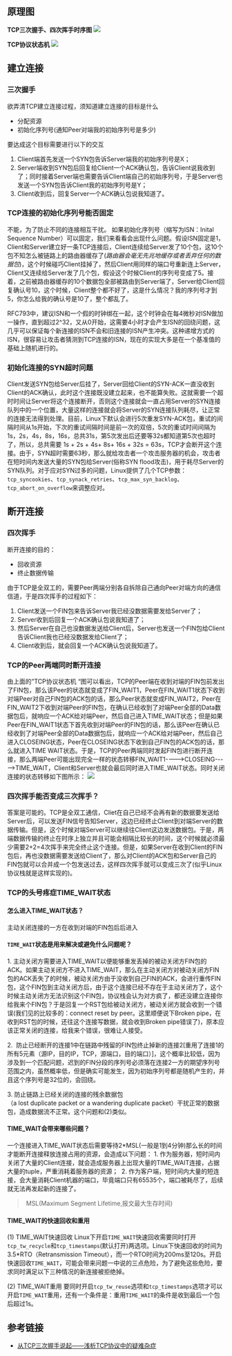 ## 原理图
**TCP三次握手、四次挥手时序图**
![](https://sxm-upload.oss-cn-beijing.aliyuncs.com/imgs/e463d1f7-4f0a-4e00-9929-442cdc8b1b2c.jpg)

**TCP协议状态机**
![](https://sxm-upload.oss-cn-beijing.aliyuncs.com/imgs/cfc19903-682e-492e-983c-c5d7ec4baa78.jpg)


## 建立连接

### 三次握手
欲弄清TCP建立连接过程，须知道建立连接的目标是什么
* 分配资源
* 初始化序列号(通知Peer对端我的初始序列号是多少)

要达成这个目标需要进行以下的交互
1. Client端首先发送一个SYN包告诉Server端我的初始序列号是X；
2. Server端收到SYN包后回复给Client一个ACK确认包，告诉Client说我收到了；同时接着Server端也需要告诉Client端自己的初始序列号，于是Server也发送一个SYN包告诉Client我的初始序列号是Y；
3. Client收到后，回复Server一个ACK确认包说我知道了。

### TCP连接的初始化序列号能否固定
不能，为了防止不同的连接相互干扰。
如果初始化序列号（缩写为ISN：Inital Sequence Number）可以固定，我们来看看会出现什么问题。假设ISN固定是1，Client和Server建立好一条TCP连接后，Client连续给Server发了10个包，这10个包不知怎么被链路上的路由器缓存了(_路由器会毫无先兆地缓存或者丢弃任何的数据包_)，这个时候碰巧Client挂掉了，然后Client用同样的端口号重新连上Server，Client又连续给Server发了几个包，假设这个时候Client的序列号变成了5。接着，之前被路由器缓存的10个数据包全部被路由到Server端了，Server给Client回复确认号10，这个时候，Client整个都不好了，这是什么情况？我的序列号才到5，你怎么给我的确认号是10了，整个都乱了。

RFC793中，建议ISN和一个假的时钟绑在一起，这个时钟会在每4微秒对ISN做加一操作，直到超过2^32，又从0开始，这需要4小时才会产生ISN的回绕问题，这几乎可以保证每个新连接的ISN不会和旧连接的ISN产生冲突。这种递增方式的ISN，很容易让攻击者猜测到TCP连接的ISN，现在的实现大多是在一个基准值的基础上随机进行的。

### 初始化连接的SYN超时问题
Client发送SYN包给Server后挂了，Server回给Client的SYN-ACK一直没收到Client的ACK确认，此时这个连接既没建立起来，也不能算失败。这就需要一个超时时间让Server将这个连接断开，否则这个连接就会一直占用Server的SYN连接队列中的一个位置，大量这样的连接就会将Server的SYN连接队列耗尽，让正常的连接无法得到处理。目前，Linux下默认会进行5次重发SYN-ACK包，重试的间隔时间从1s开始，下次的重试间隔时间是前一次的双倍，5次的重试时间间隔为1s，2s，4s，8s，16s，总共31s，第5次发出后还要等32s都知道第5次也超时了，所以，总共需要 1s + 2s + 4s+ 8s+ 16s + 32s = 63s，TCP才会断开这个连接。由于，SYN超时需要63秒，那么就给攻击者一个攻击服务器的机会，攻击者在短时间内发送大量的SYN包给Server(俗称SYN flood攻击)，用于耗尽Server的SYN队列。对于应对SYN过多的问题，Linux提供了几个TCP参数：`tcp_syncookies`、`tcp_synack_retries`、`tcp_max_syn_backlog`、`tcp_abort_on_overflow`来调整应对。

## 断开连接 

### 四次挥手

断开连接的目的：
* 回收资源
* 终止数据传输

由于TCP是全双工的，需要Peer两端分别各自拆除自己通向Peer对端方向的通信信道，于是四次挥手的过程如下：
1. Client发送一个FIN包来告诉Server我已经没数据需要发给Server了；
2. Server收到后回复一个ACK确认包说我知道了；
3. 然后Server在自己也没数据发送给Client后，Server也发送一个FIN包给Client告诉Client我也已经没数据发给Client了；
4. Client收到后，就会回复一个ACK确认包说我知道了。

### TCP的Peer两端同时断开连接

由上面的”TCP协议状态机 “图可以看出，TCP的Peer端在收到对端的FIN包前发出了FIN包，那么该Peer的状态就变成了FIN_WAIT1，Peer在FIN_WAIT1状态下收到对端Peer对自己FIN包的ACK包的话，那么Peer状态就变成FIN_WAIT2，Peer在FIN_WAIT2下收到对端Peer的FIN包，在确认已经收到了对端Peer全部的Data数据包后，就响应一个ACK给对端Peer，然后自己进入TIME_WAIT状态；但是如果Peer在FIN_WAIT1状态下首先收到对端Peer的FIN包的话，那么该Peer在确认已经收到了对端Peer全部的Data数据包后，就响应一个ACK给对端Peer，然后自己进入CLOSEING状态，Peer在CLOSEING状态下收到自己FIN包的ACK包的话，那么就进入TIME WAIT状态。于是，TCP的Peer两端同时发起FIN包进行断开连接，那么两端Peer可能出现完全一样的状态转移FIN_WAIT1---->CLOSEING----->TIME_WAIT，Client和Server也就会最后同时进入TIME_WAIT状态。同时关闭连接的状态转移如下图所示：
![](https://sxm-upload.oss-cn-beijing.aliyuncs.com/imgs/3194002e-40b6-4fd9-a69f-c7d505c5cf50.jpg)

### 四次挥手能否变成三次挥手？
答案是可能的。TCP是全双工通信，Cliet在自己已经不会再有新的数据要发送给Server后，可以发送FIN信号告知Server，这边已经终止Client到对端Server的数据传输。但是，这个时候对端Server可以继续往Client这边发送数据包。于是，两端数据传输的终止在时序上独立并且可能会相隔比较长的时间，这个时候就必须最少需要2+2=4次挥手来完全终止这个连接。但是，如果Server在收到Client的FIN包后，再也没数据需要发送给Client了，那么对Client的ACK包和Server自己的FIN包就可以合并成一个包发送过去，这样四次挥手就可以变成三次了(似乎Linux协议栈就是这样实现的)。

### TCP的头号疼症TIME_WAIT状态

#### 怎么进入TIME_WAIT状态？
主动关闭连接的一方在收到对端的FIN包后后进入



#### `TIME_WAIT`状态是用来解决或避免什么问题呢？ 
1. 主动关闭方需要进入TIME_WAIT以便能够重发丢掉的被动关闭方FIN包的ACK。如果主动关闭方不进入TIME_WAIT，那么在主动关闭方对被动关闭方FIN包的ACK丢失了的时候，被动关闭方由于没收到自己FIN的ACK，会进行重传FIN包，这个FIN包到主动关闭方后，由于这个连接已经不存在于主动关闭方了，这个时候主动关闭方无法识别这个FIN包，协议栈会认为对方疯了，都还没建立连接你给我来个FIN包？于是回复一个RST包给被动关闭方，被动关闭方就会收到一个错误(我们见的比较多的：connect reset by peer。这里顺便说下Broken pipe，在收到RST包的时候，还往这个连接写数据，就会收到Broken pipe错误了)，原本应该正常关闭的连接，给我来个错误，很难让人接受。

2.  防止已经断开的连接1中在链路中残留的FIN包终止掉新的连接2[重用了连接1的所有5元素（源IP，目的IP，TCP，源端口，目的端口）]，这个概率比较低，因为涉及到一个匹配问题，迟到的FIN分段的序列号必须落在连接2一方的期望序列号范围之内，虽然概率低，但是确实可能发生，因为初始序列号都是随机产生的，并且这个序列号是32位的，会回绕。

3. 防止链路上已经关闭的连接的残余数据包（a lost duplicate packet or a wandering duplicate packet）干扰正常的数据包，造成数据流不正常。这个问题和(2)类似。


#### TIME_WAIT会带来哪些问题？
一个连接进入TIME_WAIT状态后需要等待2*MSL(一般是1到4分钟)那么长的时间才能断开连接释放连接占用的资源，会造成以下问题：
1. 作为服务器，短时间内关闭了大量的Client连接，就会造成服务器上出现大量的TIME_WAIT连接，占据大量的tuple，严重消耗着服务器的资源； 
2. 作为客户端，短时间内大量的短连接，会大量消耗Client机器的端口，毕竟端口只有65535个，端口被耗尽了，后续就无法再发起新的连接了。

> MSL(Maximum Segment Lifetime,报文最大生存时间)


#### TIME_WAIT的快速回收和重用
(1) TIME_WAIT快速回收
Linux下开启`TIME_WAIT`快速回收需要同时打开`tcp_tw_recycle`和`tcp_timestamps`(默认打开)两选项。Linux下快速回收的时间为3.5*RTO（Retransmission Timeout），而一个RTO时间为200ms至120s。开启快速回收`TIME_WAIT`，可能会带来问题一中说的三点危险，为了避免这些危险，要求同时满足以下三种情况的新连接被拒绝掉。

(2) TIME_WAIT重用
要同时开启`tcp_tw_reuse`选项和`tcp_timestamps`选项才可以开启`TIME_WAIT`重用，还有一个条件是：重用`TIME_WAIT`的条件是收到最后一个包后超过1s。







## 参考链接
- [从TCP三次握手说起——浅析TCP协议中的疑难杂症](https://blog.csdn.net/changyourmind/article/details/53127100)




